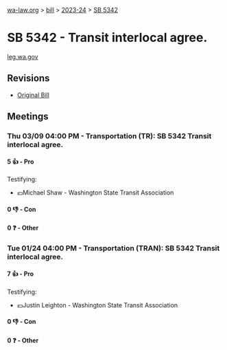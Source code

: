 [wa-law.org](/) > [bill](/bill/) > [2023-24](/bill/2023-24/) > [SB 5342](/bill/2023-24/sb/5342/)

# SB 5342 - Transit interlocal agree.
[leg.wa.gov](https://app.leg.wa.gov/billsummary?BillNumber=5342&Year=2023&Initiative=false)

## Revisions
* [Original Bill](1/)

## Meetings
### Thu 03/09 04:00 PM - Transportation (TR): SB 5342 Transit interlocal agree.
#### 5 👍 - Pro
Testifying:
* 💵Michael Shaw - Washington State Transit Association

#### 0 👎 - Con

#### 0 ❓ - Other

### Tue 01/24 04:00 PM - Transportation (TRAN): SB 5342 Transit interlocal agree.
#### 7 👍 - Pro
Testifying:
* 💵Justin Leighton - Washington State Transit Association

#### 0 👎 - Con

#### 0 ❓ - Other
